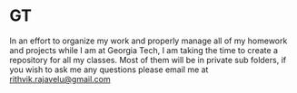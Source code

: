 # GT
In an effort to organize my work and properly manage all of my homework and projects while I am at Georgia Tech, I am taking the time to create a repository for all my classes. Most of them will be in private sub folders, if you wish to ask me any questions please email me at rithvik.rajavelu@gmail.com
